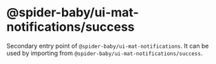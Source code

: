 # @spider-baby/ui-mat-notifications/success

Secondary entry point of `@spider-baby/ui-mat-notifications`. It can be used by importing from `@spider-baby/ui-mat-notifications/success`.
